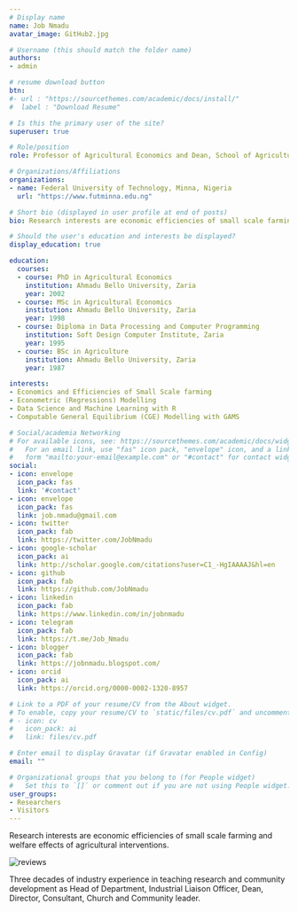 ```yaml
---
# Display name
name: Job Nmadu
avatar_image: GitHub2.jpg

# Username (this should match the folder name)
authors:
- admin

# resume download button
btn:
#- url : "https://sourcethemes.com/academic/docs/install/"
#  label : "Download Resume"

# Is this the primary user of the site?
superuser: true

# Role/position
role: Professor of Agricultural Economics and Dean, School of Agriculture and Agricultural Technology

# Organizations/Affiliations
organizations:
- name: Federal University of Technology, Minna, Nigeria
  url: "https://www.futminna.edu.ng"

# Short bio (displayed in user profile at end of posts)
bio: Research interests are economic efficiencies of small scale farming and welfare effects of agricultural interventions.

# Should the user's education and interests be displayed?
display_education: true

education:
  courses:
  - course: PhD in Agricultural Economics
    institution: Ahmadu Bello University, Zaria
    year: 2002
  - course: MSc in Agricultural Economics
    institution: Ahmadu Bello University, Zaria
    year: 1998
  - course: Diploma in Data Processing and Computer Programming
    institution: Soft Design Computer Institute, Zaria
    year: 1995
  - course: BSc in Agriculture
    institution: Ahmadu Bello University, Zaria
    year: 1987

interests:
- Economics and Efficiencies of Small Scale farming
- Econometric (Regressions) Modelling
- Data Science and Machine Learning with R
- Computable General Equilibrium (CGE) Modelling with GAMS

# Social/academia Networking
# For available icons, see: https://sourcethemes.com/academic/docs/widgets/#icons
#   For an email link, use "fas" icon pack, "envelope" icon, and a link in the
#   form "mailto:your-email@example.com" or "#contact" for contact widget.
social:
- icon: envelope
  icon_pack: fas
  link: '#contact'
- icon: envelope
  icon_pack: fas
  link: job.nmadu@gmail.com
- icon: twitter
  icon_pack: fab
  link: https://twitter.com/JobNmadu
- icon: google-scholar
  icon_pack: ai
  link: http://scholar.google.com/citations?user=C1_-HgIAAAAJ&hl=en
- icon: github
  icon_pack: fab
  link: https://github.com/JobNmadu
- icon: linkedin
  icon_pack: fab
  link: https://www.linkedin.com/in/jobnmadu
- icon: telegram
  icon_pack: fab
  link: https://t.me/Job_Nmadu
- icon: blogger
  icon_pack: fab
  link: https://jobnmadu.blogspot.com/
- icon: orcid
  icon_pack: ai
  link: https://orcid.org/0000-0002-1320-8957

# Link to a PDF of your resume/CV from the About widget.
# To enable, copy your resume/CV to `static/files/cv.pdf` and uncomment the lines below.  
# - icon: cv
#   icon_pack: ai
#   link: files/cv.pdf

# Enter email to display Gravatar (if Gravatar enabled in Config)
email: ""

# Organizational groups that you belong to (for People widget)
#   Set this to `[]` or comment out if you are not using People widget.
user_groups:
- Researchers
- Visitors
---
```


Research interests are economic efficiencies of small scale farming and welfare effects of agricultural interventions.

![reviews](../../img/hero2024.jpg)

Three decades of industry experience in teaching research and community development as Head of Department, Industrial Liaison Officer, Dean, Director, Consultant, Church and Community leader.